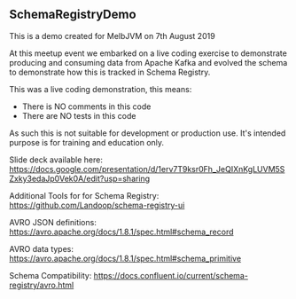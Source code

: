 SchemaRegistryDemo
------------------

This is a demo created for MelbJVM on 7th August 2019

At this meetup event we embarked on a live coding exercise to demonstrate producing and consuming
data from Apache Kafka and evolved the schema to demonstrate how this is tracked in Schema Registry.

This was a live coding demonstration, this means:
* There is NO comments in this code
* There are NO tests in this code

As such this is not suitable for development or production use. It's intended purpose is for training and education only.

Slide deck available here:
https://docs.google.com/presentation/d/1erv7T9ksr0Fh_JeQIXnKgLUVM5SZxky3edaJp0Vek0A/edit?usp=sharing

Additional Tools for for Schema Registry:
https://github.com/Landoop/schema-registry-ui

AVRO JSON definitions:
https://avro.apache.org/docs/1.8.1/spec.html#schema_record

AVRO data types:
https://avro.apache.org/docs/1.8.1/spec.html#schema_primitive

Schema Compatibility:
https://docs.confluent.io/current/schema-registry/avro.html

